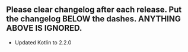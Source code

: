 Please clear changelog after each release.
Put the changelog BELOW the dashes. ANYTHING ABOVE IS IGNORED.
-----------------
- Updated Kotlin to 2.2.0
